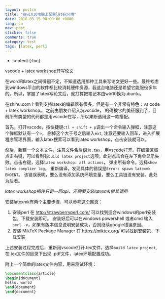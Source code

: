 ```yaml
---
layout: postcn
title: "在win10电脑上配置latex环境"
date: 2018-03-15 08:00:00 +0800
lang: cn
nav: post
stickie: false 
comments: true
category: test
tags: [latex, perl]
---
```



* content 
{:toc} 


vscode + latex workshop开写论文
<!-- more -->
在word和latex之间徘徊不定，不知道选用那种工具来写论文更好一些。最终考虑到windows平台的软件都比较消耗硬件资源，我这台电脑还是希望它能服役多年的。所以，掌握了latex写论文后，就打算把笔记本由win10换为ubuntu。

在zhihu.com上看到支持latex的编辑器有很多，但是有一个非常有特色：vs code + latex workshop。 之前由朋友介绍入坑vscode， 的确被它的美征服到了，目前所有类型的代码都是用vscode在写，所以果断选用这一款搭配。

首先，打开vscode，按快捷键`ctl + shift + p`调出一个命令输入弹框，注意这个弹框默认有一个`>`， 删掉这个大于号之后输入`ext`, 注意还要输入回车，进入扩展程序管理界面，输入latex搜索可以看到latex workshop，点击安装就可以。

然后，新建一个文本文件，注意文件名后缀为`.tex`，用vscode打开。在编辑区域点击右键，可以看到有`build latex project`选项。此刻点击会在左下角会显示失败。点击右键，选择`latex workshop: all actions`， 弹出所有命令，选择`show latex complier log`。 重新编译，发现具体的错误是`Error: spawn latexmk ENOENT`。 该错误表明，要么没有添加系统环境变量，要么工具链没有安装。此处为后者。

*latex workshop插件只是一层api，还需要安装latexmk供其调用*

安装latexmk有两个主要步骤，可以参考[这个网页](http://mg.readthedocs.io/latexmk.html)：
1. 安装perl
在 http://strawberryperl.com/ 可以找到适合windows的perl安装包，下载安装即可。 安装好后可以在windows powershell 或者cmd 输入 `perl -v`，如果有版本信息说明安装成功，否则继续google错误原因。
2. 安装 MikTeX Package Manager
在 https://miktex.org/ 可以找到安装包，下载安装


上述安装过程完成后，重新用vscode打开.tex文件，选择`build latex project`, 在.tex文件的目录下出现 .pdf文件，latex环境配置成功。

附上一个简单的latex文件内容，用来测试环境：
```tex
\documentclass{article}
\begin{document}
hello, world
\end{document}
\end{document}
```